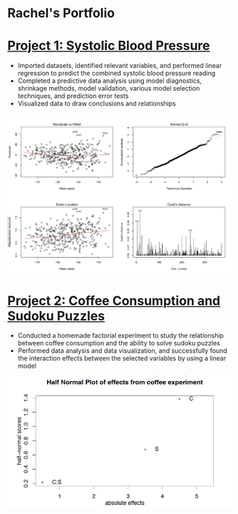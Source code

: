 # Rachel's Portfolio

# [Project 1: Systolic Blood Pressure](https://github.com/hb-racheloh/systolic_blood_pressure)

- Imported datasets, identified relevant variables, and performed linear regression
to predict the combined systolic blood pressure reading
- Completed a predictive data analysis using model diagnostics, shrinkage
methods, model validation, various model selection techniques, and prediction
error tests
- Visualized data to draw conclusions and relationships

![](https://github.com/hb-racheloh/rachel-s_portfolio/blob/main/Residuals%20vs%20Fitted.jpg)

# [Project 2: Coffee Consumption and Sudoku Puzzles](https://github.com/hb-racheloh/coffee_consumption_and_sudoku_puzzles)

- Conducted a homemade factorial experiment to study the relationship between
coffee consumption and the ability to solve sudoku puzzles
- Performed data analysis and data visualization, and successfully found the
interaction effects between the selected variables by using a linear model

![](https://github.com/hb-racheloh/rachel-s_portfolio/blob/main/Half%20Normal%20Plot.jpg)
